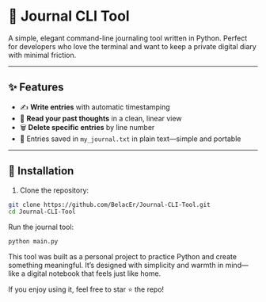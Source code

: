 # 📔 Journal CLI Tool

A simple, elegant command-line journaling tool written in Python. Perfect for developers who love the terminal and want to keep a private digital diary with minimal friction.

---

## ✨ Features

- ✍️ **Write entries** with automatic timestamping
- 📖 **Read your past thoughts** in a clean, linear view
- 🗑️ **Delete specific entries** by line number
- 💾 Entries saved in `my_journal.txt` in plain text—simple and portable

---

## 🚀 Installation

1. Clone the repository:
```bash
git clone https://github.com/BelacEr/Journal-CLI-Tool.git
cd Journal-CLI-Tool
```

Run the journal tool:
```bash
python main.py
```


This tool was built as a personal project to practice Python and create something meaningful. It’s designed with simplicity and warmth in mind—like a digital notebook that feels just like home.

If you enjoy using it, feel free to star ⭐ the repo!
